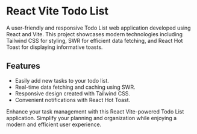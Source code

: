 # React Vite Todo List

A user-friendly and responsive Todo List web application developed using React and Vite. This project showcases modern technologies including Tailwind CSS for styling, SWR for efficient data fetching, and React Hot Toast for displaying informative toasts.

## Features

- Easily add new tasks to your todo list.
- Real-time data fetching and caching using SWR.
- Responsive design created with Tailwind CSS.
- Convenient notifications with React Hot Toast.

Enhance your task management with this React Vite-powered Todo List application. Simplify your planning and organization while enjoying a modern and efficient user experience.
